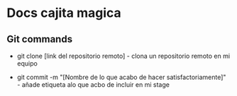 # Docs cajita magica

## Git commands

- git clone [link del repositorio remoto] - clona un repositorio remoto en mi equipo

- git commit -m "[Nombre de lo que acabo de hacer satisfactoriamente]" - añade etiqueta alo que acbo de incluir en mi stage